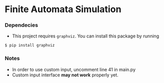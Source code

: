 # Finite Automata Simulation



### Dependecies
* This project requires `graphviz`. You can install this package by running
```bash
$ pip install graphviz
```



### Notes
* In order to use custom input, uncomment line 41 in main.py
* Custom input interface **may not work** properly yet.
